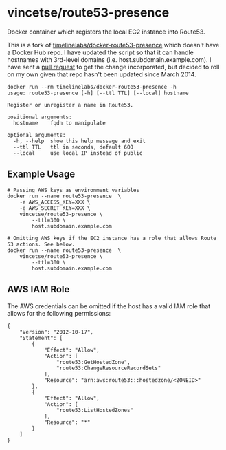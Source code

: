 # vincetse/route53-presence

Docker container which registers the local EC2 instance into Route53.

This is a fork of [timelinelabs/docker-route53-presence](https://github.com/timelinelabs/docker-route53-presence) which doesn't have a Docker Hub repo.  I have updated the script so that it can handle hostnames with 3rd-level domains (i.e. host.subdomain.example.com).  I have sent a [pull request](https://github.com/timelinelabs/docker-route53-presence/pull/1) to get the change incorporated, but decided to roll on my own given that repo hasn't been updated since March 2014.

```
docker run --rm timelinelabs/docker-route53-presence -h
usage: route53-presence [-h] [--ttl TTL] [--local] hostname

Register or unregister a name in Route53.

positional arguments:
  hostname    fqdn to manipulate

optional arguments:
  -h, --help  show this help message and exit
  --ttl TTL   ttl in seconds, default 600
  --local     use local IP instead of public
```

## Example Usage

```
# Passing AWS keys as environment variables
docker run --name route53-presence  \
    -e AWS_ACCESS_KEY=XXX \
    -e AWS_SECRET_KEY=XXX \
    vincetse/route53-presence \
        --ttl=300 \
        host.subdomain.example.com

# Omitting AWS keys if the EC2 instance has a role that allows Route 53 actions. See below.
docker run --name route53-presence  \
    vincetse/route53-presence \
        --ttl=300 \
        host.subdomain.example.com
```

## AWS IAM Role

The AWS credentials can be omitted if the host has a valid IAM role that allows for the following permissions:

```
{
    "Version": "2012-10-17",
    "Statement": [
        {
            "Effect": "Allow",
            "Action": [
                "route53:GetHostedZone",
                "route53:ChangeResourceRecordSets"
            ],
            "Resource": "arn:aws:route53:::hostedzone/<ZONEID>"
        },
        {
            "Effect": "Allow",
            "Action": [
                "route53:ListHostedZones"
            ],
            "Resource": "*"
        }
    ]
}
```
